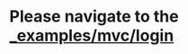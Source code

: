 # Please navigate to the [_examples/mvc/login](https://github.com/jukree/iris/tree/master/_examples/mvc/login)